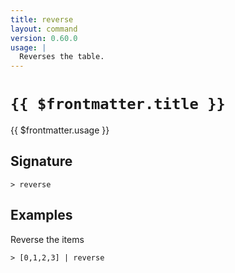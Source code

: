 ```yaml
---
title: reverse
layout: command
version: 0.60.0
usage: |
  Reverses the table.
---
```


# `{{ $frontmatter.title }}`

<div style='white-space: pre-wrap;'>{{ $frontmatter.usage }}</div>

## Signature

`> reverse `

## Examples

Reverse the items

```shell
> [0,1,2,3] | reverse
```
